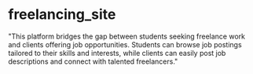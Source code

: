 # freelancing_site
"This platform bridges the gap between students seeking freelance work and clients offering job opportunities. Students can browse job postings tailored to their skills and interests, while clients can easily post job descriptions and connect with talented freelancers."
